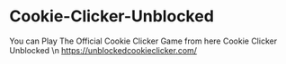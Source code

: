 # Cookie-Clicker-Unblocked
You can Play The Official Cookie Clicker Game from here
Cookie Clicker Unblocked \n
https://unblockedcookieclicker.com/

